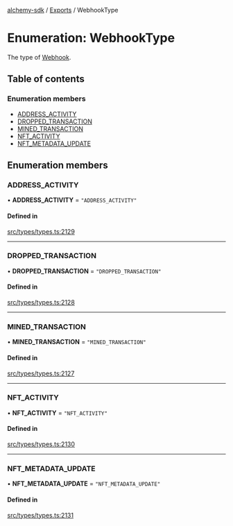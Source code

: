 [alchemy-sdk](../README.md) / [Exports](../modules.md) / WebhookType

# Enumeration: WebhookType

The type of [Webhook](../interfaces/Webhook.md).

## Table of contents

### Enumeration members

- [ADDRESS\_ACTIVITY](WebhookType.md#address_activity)
- [DROPPED\_TRANSACTION](WebhookType.md#dropped_transaction)
- [MINED\_TRANSACTION](WebhookType.md#mined_transaction)
- [NFT\_ACTIVITY](WebhookType.md#nft_activity)
- [NFT\_METADATA\_UPDATE](WebhookType.md#nft_metadata_update)

## Enumeration members

### ADDRESS\_ACTIVITY

• **ADDRESS\_ACTIVITY** = `"ADDRESS_ACTIVITY"`

#### Defined in

[src/types/types.ts:2129](https://github.com/alchemyplatform/alchemy-sdk-js/blob/f2b072e/src/types/types.ts#L2129)

___

### DROPPED\_TRANSACTION

• **DROPPED\_TRANSACTION** = `"DROPPED_TRANSACTION"`

#### Defined in

[src/types/types.ts:2128](https://github.com/alchemyplatform/alchemy-sdk-js/blob/f2b072e/src/types/types.ts#L2128)

___

### MINED\_TRANSACTION

• **MINED\_TRANSACTION** = `"MINED_TRANSACTION"`

#### Defined in

[src/types/types.ts:2127](https://github.com/alchemyplatform/alchemy-sdk-js/blob/f2b072e/src/types/types.ts#L2127)

___

### NFT\_ACTIVITY

• **NFT\_ACTIVITY** = `"NFT_ACTIVITY"`

#### Defined in

[src/types/types.ts:2130](https://github.com/alchemyplatform/alchemy-sdk-js/blob/f2b072e/src/types/types.ts#L2130)

___

### NFT\_METADATA\_UPDATE

• **NFT\_METADATA\_UPDATE** = `"NFT_METADATA_UPDATE"`

#### Defined in

[src/types/types.ts:2131](https://github.com/alchemyplatform/alchemy-sdk-js/blob/f2b072e/src/types/types.ts#L2131)
